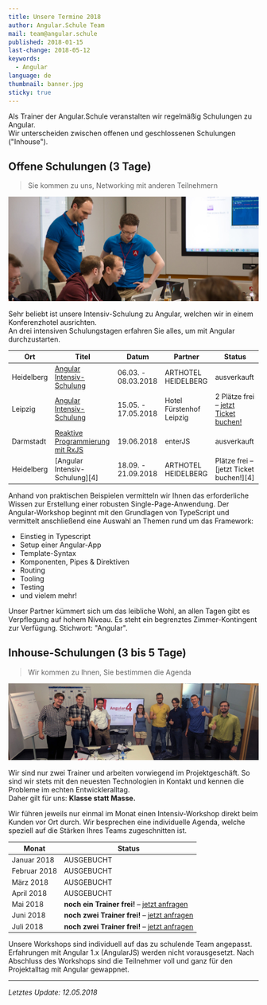 ```yaml
---
title: Unsere Termine 2018
author: Angular.Schule Team
mail: team@angular.schule
published: 2018-01-15
last-change: 2018-05-12
keywords:
  - Angular
language: de
thumbnail: banner.jpg
sticky: true
---
```


Als Trainer der Angular.Schule veranstalten wir regelmäßig Schulungen zu Angular.  
Wir unterscheiden zwischen offenen und geschlossenen Schulungen ("Inhouse").


## Offene Schulungen (3 Tage)

> Sie kommen zu uns, Networking mit anderen Teilnehmern

![](tagesworkshop.jpg)

Sehr beliebt ist unsere Intensiv-Schulung zu Angular, welchen wir in einem Konferenzhotel ausrichten.  
An drei intensiven Schulungstagen erfahren Sie alles, um mit Angular durchzustarten.


| Ort           | Titel                                 | Datum               | Partner                  | Status                                            |
|---------------|---------------------------------------|---------------------|--------------------------|---------------------------------------------------|
| Heidelberg    | [Angular Intensiv-Schulung][1]        | 06.03. - 08.03.2018 | ARTHOTEL HEIDELBERG      | ausverkauft                                       |
| Leipzig       | [Angular Intensiv-Schulung][2]        | 15.05. - 17.05.2018 | Hotel Fürstenhof Leipzig | 2 Plätze frei – [jetzt Ticket buchen!][2]         |
| Darmstadt     | [Reaktive Programmierung mit RxJS][3] | 19.06.2018          | enterJS                  | ausverkauft                                       |
| Heidelberg    | [Angular Intensiv-Schulung][4]        | 18.09. - 21.09.2018 | ARTHOTEL HEIDELBERG      | Plätze frei – [jetzt Ticket buchen!][4]           |

[1]: https://www.eventbrite.de/e/heidelberg-angular-intensiv-schulung-tickets-42514854073
[2]: https://www.eventbrite.de/e/leipzig-angular-intensiv-schulung-tickets-43254652831
[3]: https://www.enterjs.de/single?id=6998&reaktive-programmierung-mit-rxjs
[5]: https://www.eventbrite.de/e/heidelberg-angular-intensiv-schulung-3-1-tage-tickets-46034368034

Anhand von praktischen Beispielen vermitteln wir Ihnen das erforderliche Wissen zur Erstellung einer robusten Single-Page-Anwendung.
Der Angular-Workshop beginnt mit den Grundlagen von TypeScript und vermittelt anschließend eine Auswahl an Themen rund um das Framework:

* Einstieg in Typescript
* Setup einer Angular-App
* Template-Syntax
* Komponenten, Pipes & Direktiven
* Routing
* Tooling
* Testing
* und vielem mehr!

Unser Partner kümmert sich um das leibliche Wohl, an allen Tagen gibt es Verpflegung auf hohem Niveau.
Es steht ein begrenztes Zimmer-Kontingent zur Verfügung. Stichwort: "Angular". 



## Inhouse-Schulungen (3 bis 5 Tage)

> Wir kommen zu Ihnen, Sie bestimmen die Agenda

![](powerworkshop.jpg)

Wir sind nur zwei Trainer und arbeiten vorwiegend im Projektgeschäft.
So sind wir stets mit den neuesten Technologien in Kontakt und kennen die Probleme im echten Entwickleralltag.  
Daher gilt für uns: **Klasse statt Masse.**  

Wir führen jeweils nur einmal im Monat einen Intensiv-Workshop direkt beim Kunden vor Ort durch.
Wir besprechen eine individuelle Agenda, welche speziell auf die Stärken Ihres Teams zugeschnitten ist.


| Monat         | Status     |
|---------------|------------|
| Januar 2018   | AUSGEBUCHT |
| Februar 2018  | AUSGEBUCHT |
| März 2018     | AUSGEBUCHT  |
| April 2018    | AUSGEBUCHT  |
| Mai 2018     | **noch ein Trainer frei!** – [jetzt anfragen](/angebot)  |
| Juni 2018    | **noch zwei Trainer frei!** – [jetzt anfragen](/angebot)  |
| Juli 2018    | **noch zwei Trainer frei!** – [jetzt anfragen](/angebot)  |


Unsere Workshops sind individuell auf das zu schulende Team angepasst.
Erfahrungen mit Angular 1.x (AngularJS) werden nicht vorausgesetzt.
Nach Abschluss des Workshops sind die Teilnehmer voll und ganz für den Projektalltag mit Angular gewappnet.

--------

*Letztes Update: 12.05.2018*